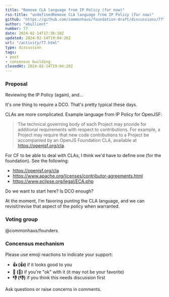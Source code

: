 ```yaml
---
title: "Remove CLA language from IP Policy (for now)"
rss-title: "undefinedRemove CLA language from IP Policy (for now)"
github: "https://github.com/commonhaus/foundation-draft/discussions/77"
author: "ebullient"
number: 77
date: 2024-02-14T17:36:10Z
updated: 2024-02-14T19:04:26Z
url: "/activity/77.html"
type: discussion
tags:
- post
- consensus building
closedAt: 2024-02-14T19:04:26Z
---
```

### Proposal

Reviewing the IP Policy (again), and...

It's one thing to require a DCO. That's pretty typical these days.

CLAs are more complicated. Example language from IP Policy for OpenJSF:

> The technical governing body of each Project may provide for additional requirements with respect to contributions. For example, a Project may require that new code contributions to a Project be accompanied by an OpenJS Foundation CLA, available at https://openjsf.org/cla.

For CF to be able to deal with CLAs, I think we'd have to define one (for the foundation). See the following:

- https://openjsf.org/cla
- https://www.apache.org/licenses/contributor-agreements.html
- https://www.eclipse.org/legal/ECA.php

Do we want to start here? Is DCO enough?

At the moment, I'm favoring punting the CLA language, and we can revisit/revise that aspect of the policy when warranted.


### Voting group

@commonhaus/founders

### Concensus mechanism

Please use emoji reactions to indicate your support:
- **👍 (:+1:)** if it looks good to you
- **👀 (:eyes:)** if you're "ok" with it (it may not be your favorite)
- **👎 (:-1:)** if you think this needs discussion first

Ask questions or raise concerns in comments.

